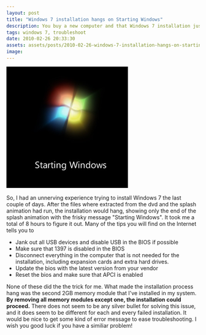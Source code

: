 ```yaml
---
layout: post
title: "Windows 7 installation hangs on Starting Windows"
description: You buy a new computer and that Windows 7 installation just crashes. It took me 8 hours to find the culprit but at the end, it turned out to be my own fault.
tags: windows 7, troubleshoot
date: 2010-02-26 20:33:30
assets: assets/posts/2010-02-26-windows-7-installation-hangs-on-starting-windows
image: 
---
```


![starting windows](/assets/posts/2010-02-26-windows-7-installation-hangs-on-starting-windows/startingwindows.jpg)

So, I had an unnerving experience trying to install Windows 7 the last couple of days. After the files where extracted from the dvd and the splash animation had run, the installation would hang, showing only the end of the splash animation with the frisky message "Starting Windows".  It took me a total of 8 hours to figure it out. Many of the tips you will find on the Internet tells you to

* Jank out all USB devices and disable USB in the BIOS if possible
* Make sure that 1397 is disabled in the BIOS
* Disconnect everything in the computer that is not needed for the installation, including expansion cards and extra hard drives.
* Update the bios with the latest version from your vendor
* Reset the bios and make sure that APCI is enabled

None of these did the the trick for me. What made the installation process hang was the second 2GB memory module that I've installed in my system. **By removing all memory modules except one, the installation could proceed.** There does not seem to be any silver bullet for solving this issue, and it does seem to be different for each and every failed installation. It would be nice to get some kind of error message to ease troubleshooting.  I wish you good luck if you have a similiar problem!
